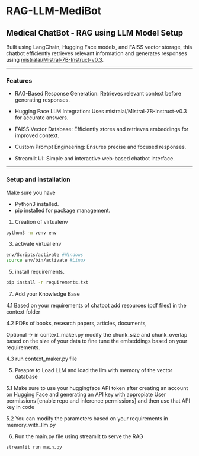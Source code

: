 # RAG-LLM-MediBot
## Medical ChatBot - RAG using LLM Model Setup  


Built using LangChain, Hugging Face models, and FAISS vector storage, this chatbot efficiently retrieves relevant information and generates responses using [mistralai/Mistral-7B-Instruct-v0.3](https://huggingface.co/mistralai/Mistral-7B-Instruct-v0.3).

---

### Features

- RAG-Based Response Generation: Retrieves relevant context before generating responses.

- Hugging Face LLM Integration: Uses mistralai/Mistral-7B-Instruct-v0.3 for accurate answers.

- FAISS Vector Database: Efficiently stores and retrieves embeddings for improved context.

- Custom Prompt Engineering: Ensures precise and focused responses.

- Streamlit UI: Simple and interactive web-based chatbot interface.

---

### Setup and installation
Make sure you have

- Python3 installed.
- pip installed for package management.
1. Creation of virtualenv
```sh
python3 -m venv env
```
3. activate virtual env
```sh
env/Scripts/activate #Windows
source env/bin/activate #Linux
```
5. install requirements.
```sh
pip install -r requirements.txt
```
7. Add your Knowledge Base

  4.1 Based on your requirements of chatbot add resources (pdf files) in the context folder

  4.2 PDFs of books, research papers, articles, documents,

  Optional -> in context_maker.py modify the chunk_size and chunk_overlap based on the size of your data to fine tune the embeddings based on your requirements.

  4.3 run context_maker.py file

5. Preapre to Load LLM and load the llm with memory of the vector database

  5.1 Make sure to use your huggingface API token after creating an account on Hugging Face and generating an API key with appropiate User permissions [enable repo and inference permissions] and then use that API   key in code

  5.2 You can modify the parameters based on your requirements in memory_with_llm.py

6. Run the main.py file using streamlit to serve the RAG
```sh
streamlit run main.py
```
